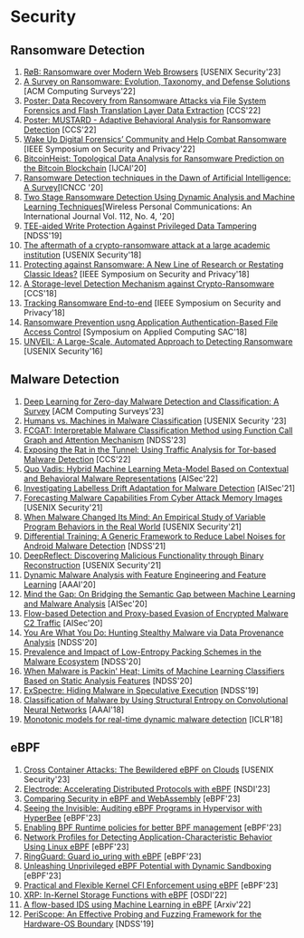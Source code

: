 # Security

## Ransomware Detection
1. [RøB: Ransomware over Modern Web Browsers](https://www.usenix.org/system/files/usenixsecurity23-oz.pdf) [USENIX Security'23]
2. [A Survey on Ransomware: Evolution, Taxonomy, and Defense Solutions](https://dl.acm.org/doi/full/10.1145/3514229) [ACM Computing Surveys'22]
3. [Poster: Data Recovery from Ransomware Attacks via File System Forensics and Flash Translation Layer Data Extraction](https://dl.acm.org/doi/10.1145/3548606.3563538) [CCS'22]
4. [Poster: MUSTARD - Adaptive Behavioral Analysis for Ransomware Detection](https://dl.acm.org/doi/abs/10.1145/3548606.3563529) [CCS'22]
5. [Wake Up Digital Forensics’ Community and Help Combat Ransomware](https://ieeexplore.ieee.org/document/9682529) [IEEE Symposium on Security and Privacy'22]
6. [BitcoinHeist: Topological Data Analysis for Ransomware Prediction on the Bitcoin Blockchain](https://dl.acm.org/doi/10.5555/3491440.3492052) [IJCAI'20]
7. [Ransomware Detection techniques in the Dawn of Artificial Intelligence: A Survey](https://dl.acm.org/doi/fullHtml/10.1145/3447654.3447659)[ICNCC '20]
8. [Two Stage Ransomware Detection Using Dynamic Analysis and Machine Learning Techniques](https://doi.org/10.1007/s11277-020-07166-9)[Wireless Personal Communications: An International Journal Vol. 112, No. 4, '20]
9. [TEE-aided Write Protection Against Privileged Data Tampering](https://www.ndss-symposium.org/ndss-paper/tee-aided-write-protection-against-privileged-data-tampering/) [NDSS'19]
10. [The aftermath of a crypto-ransomware attack at a large academic institution](https://www.usenix.org/system/files/conference/usenixsecurity18/sec18-zhang-kennedy.pdf) [USENIX Security'18]
11. [Protecting against Ransomware: A New Line of Research or Restating Classic Ideas?](https://ieeexplore.ieee.org/document/8395120) [IEEE Symposium on Security and Privacy'18]
12. [A Storage-level Detection Mechanism against Crypto-Ransomware](https://dl.acm.org/doi/10.1145/3243734.3278491) [CCS'18]
13. [Tracking Ransomware End-to-end](https://ieeexplore.ieee.org/document/8418627) [IEEE Symposium on Security and Privacy'18]
14. [Ransomware Prevention usng Application Authentication-Based File Access Control](https://dl.acm.org/doi/pdf/10.1145/3167132.3167304) [Symposium on Applied Computing SAC'18]
15. [UNVEIL: A Large-Scale, Automated Approach to Detecting Ransomware](https://www.usenix.org/system/files/conference/usenixsecurity16/sec16_paper_kharraz.pdf) [USENIX Security'16]

## Malware Detection
1. [Deep Learning for Zero-day Malware Detection and Classification: A Survey](https://dl.acm.org/doi/10.1145/3605775) [ACM Computing Surveys'23]
2. [Humans vs. Machines in Malware Classification](https://www.usenix.org/conference/usenixsecurity23/presentation/aonzo) [USENIX Security '23]
3. [FCGAT: Interpretable Malware Classification Method using Function Call Graph and Attention Mechanism](https://www.ndss-symposium.org/ndss-paper/auto-draft-396/) [NDSS'23]
4. [Exposing the Rat in the Tunnel: Using Traffic Analysis for Tor-based Malware Detection](https://dl.acm.org/doi/10.1145/3548606.3560604) [CCS'22]
5. [Quo Vadis: Hybrid Machine Learning Meta-Model Based on Contextual and Behavioral Malware Representations](https://dl.acm.org/doi/10.1145/3560830.3563726) [AISec'22]
6. [Investigating Labelless Drift Adaptation for Malware Detection](https://dl.acm.org/doi/10.1145/3474369.3486873) [AISec'21]
7. [Forecasting Malware Capabilities From Cyber Attack Memory Images](https://www.usenix.org/conference/usenixsecurity21/presentation/alrawi-forecasting) [USENIX Security'21]
8. [When Malware Changed Its Mind: An Empirical Study of Variable Program Behaviors in the Real World](https://www.usenix.org/conference/usenixsecurity21/presentation/avllazagaj) [USENIX Security'21]
9. [Differential Training: A Generic Framework to Reduce Label Noises for Android Malware Detection](https://www.ndss-symposium.org/ndss-paper/differential-training-a-generic-framework-to-reduce-label-noises-for-android-malware-detection/) [NDSS'21]
10. [DeepReflect: Discovering Malicious Functionality through Binary Reconstruction](https://www.usenix.org/system/files/sec21-downing.pdf) [USENIX Security'21]
11. [Dynamic Malware Analysis with Feature Engineering and Feature Learning](https://ojs.aaai.org/index.php/AAAI/article/view/5474) [AAAI'20]
12. [Mind the Gap: On Bridging the Semantic Gap between Machine Learning and Malware Analysis](https://dl.acm.org/doi/10.1145/3411508.3421373) [AISec'20]
13. [Flow-based Detection and Proxy-based Evasion of Encrypted Malware C2 Traffic](https://dl.acm.org/doi/10.1145/3411508.3421379) [AISec'20]
14. [You Are What You Do: Hunting Stealthy Malware via Data Provenance Analysis](https://www.ndss-symposium.org/ndss-paper/you-are-what-you-do-hunting-stealthy-malware-via-data-provenance-analysis/) [NDSS'20]
15. [Prevalence and Impact of Low-Entropy Packing Schemes in the Malware Ecosystem](https://www.ndss-symposium.org/ndss-paper/prevalence-and-impact-of-low-entropy-packing-schemes-in-the-malware-ecosystem/) [NDSS'20]
16. [When Malware is Packin' Heat; Limits of Machine Learning Classifiers Based on Static Analysis Features](https://www.ndss-symposium.org/ndss-paper/when-malware-is-packin-heat-limits-of-machine-learning-classifiers-based-on-static-analysis-features/) [NDSS'20]
17. [ExSpectre: Hiding Malware in Speculative Execution](https://www.ndss-symposium.org/ndss-paper/exspectre-hiding-malware-in-speculative-execution/) [NDSS'19]
18. [Classification of Malware by Using Structural Entropy on Convolutional Neural Networks](https://aaai.org/papers/11409-classification-of-malware-by-using-structural-entropy-on-convolutional-neural-networks/) [AAAI'18]
19. [Monotonic models for real-time dynamic malware detection](https://openreview.net/forum?id=rkjatuyvM) [ICLR'18]

## eBPF
1. [Cross Container Attacks: The Bewildered eBPF on Clouds](https://www.usenix.org/system/files/usenixsecurity23-he.pdf) [USENIX Security'23]
2. [Electrode: Accelerating Distributed Protocols with eBPF](https://www.usenix.org/system/files/nsdi23-zhou.pdf) [NSDI'23]
3. [Comparing Security in eBPF and WebAssembly](https://dl.acm.org/doi/abs/10.1145/3609021.3609306) [eBPF'23]
4. [Seeing the Invisible: Auditing eBPF Programs in Hypervisor with HyperBee](https://dl.acm.org/doi/abs/10.1145/3609021.3609305) [eBPF'23]
5. [Enabling BPF Runtime policies for better BPF management](https://dl.acm.org/doi/abs/10.1145/3609021.3609297) [eBPF'23]
6. [Network Profiles for Detecting Application-Characteristic Behavior Using Linux eBPF](https://dl.acm.org/doi/10.1145/3609021.3609294) [eBPF'23]
7. [RingGuard: Guard io_uring with eBPF](https://dl.acm.org/doi/abs/10.1145/3609021.3609304) [eBPF'23]
8. [Unleashing Unprivileged eBPF Potential with Dynamic Sandboxing](https://dl.acm.org/doi/abs/10.1145/3609021.3609301?mi=kmkrjy&af=R&AllField=network&SponsorAcronymRaw=sigcomm&content=standard&sortBy=EpubDate_desc&target=default) [eBPF'23]
9. [Practical and Flexible Kernel CFI Enforcement using eBPF](https://dl.acm.org/doi/abs/10.1145/3609021.3609293) [eBPF'23]
10. [XRP: In-Kernel Storage Functions with eBPF](https://www.usenix.org/conference/osdi22/presentation/zhong) [OSDI'22]
11. [A flow-based IDS using Machine Learning in eBPF](https://arxiv.org/abs/2102.09980) [Arxiv'22]
12. [PeriScope: An Effective Probing and Fuzzing Framework for the Hardware-OS Boundary](https://www.ndss-symposium.org/wp-content/uploads/2019/02/ndss2019_04A-1_Song_paper.pdf) [NDSS'19]
